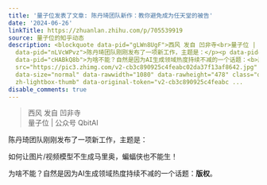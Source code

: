 ```yaml
---
title: '量子位发表了文章: 陈丹琦团队新作：教你避免成为任天堂的被告'
date: '2024-06-26'
linkTitle: https://zhuanlan.zhihu.com/p/705539919
source: 量子位的知乎动态
description: <blockquote data-pid="gLWn8UgF">西风 发自 凹非寺<br>量子位 | 公众号 QbitAI</blockquote><p
  data-pid="nLVcWPvz">陈丹琦团队刚刚发布了一项新工作，主题是：</p><p data-pid="to2KkS11">如何让图片/视频模型不生成马里奥，蝙蝠侠也不能生！</p><p
  data-pid="cHABkQ8b">为啥不能？自然是因为AI生成领域热度持续不减的一个话题：<b>版权</b>。</p><figure data-size="normal"><img
  src="https://pic3.zhimg.com/v2-cb3c890925c4feabc02da37f13af8642.jpg" data-caption=""
  data-size="normal" data-rawwidth="1080" data-rawheight="478" class="origin_image
  zh-lightbox-thumb" data-original-token="v2-cb3c890925c4feabc ...
disable_comments: true
---
```

<blockquote data-pid="gLWn8UgF">西风 发自 凹非寺<br>量子位 | 公众号 QbitAI</blockquote><p data-pid="nLVcWPvz">陈丹琦团队刚刚发布了一项新工作，主题是：</p><p data-pid="to2KkS11">如何让图片/视频模型不生成马里奥，蝙蝠侠也不能生！</p><p data-pid="cHABkQ8b">为啥不能？自然是因为AI生成领域热度持续不减的一个话题：<b>版权</b>。</p><figure data-size="normal"><img src="https://pic3.zhimg.com/v2-cb3c890925c4feabc02da37f13af8642.jpg" data-caption="" data-size="normal" data-rawwidth="1080" data-rawheight="478" class="origin_image zh-lightbox-thumb" data-original-token="v2-cb3c890925c4feabc ...